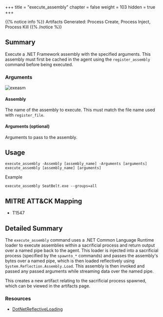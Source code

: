 +++
title = "execute_assembly"
chapter = false
weight = 103
hidden = true
+++

{{% notice info %}}
Artifacts Generated: Process Create, Process Inject, Process Kill
{{% /notice %}}

## Summary

Execute a .NET Framework assembly with the specified arguments. This assembly must first be cached in the agent using the `register_assembly` command before being executed.

### Arguments

![exeasm](../images/execute_assembly.png)

#### Assembly
The name of the assembly to execute. This must match the file name used with `register_file`. 

#### Arguments (optional)
Arguments to pass to the assembly.

## Usage
```
execute_assembly -Assembly [assembly_name] -Arguments [arguments]
execute_assembly [assembly_name] [arguments]
```

Example
```
execute_assembly SeatBelt.exe --groups=all
```


## MITRE ATT&CK Mapping

- T1547

## Detailed Summary
The `execute_assembly` command uses a .NET Common Language Runtime loader to execute assemblies within a sacrificial process and return output over a named pipe back to the agent. This loader is injected into a sacrificial process (specified by the `spawnto_*` commands) and passes the assembly's bytes over a named pipe, which is then loaded reflectively using `System.Reflection.Assembly.Load`. This assembly is then invoked and passed any passed arguments while streaming data over the named pipe.

This creates a new artifact relating to the sacrificial process spawned, which can be viewed in the artifacts page.

### Resources
- [DotNetReflectiveLoading](https://github.com/ambray/DotNetReflectiveLoading)
